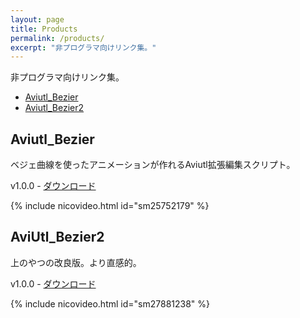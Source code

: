 ```yaml
---
layout: page
title: Products
permalink: /products/
excerpt: "非プログラマ向けリンク集。"
---
```


非プログラマ向けリンク集。

- [Aviutl_Bezier](#aviutl_bezier)
- [Aviutl_Bezier2](#aviutl_bezier2)

## Aviutl_Bezier
ベジェ曲線を使ったアニメーションが作れるAviutl拡張編集スクリプト。

v1.0.0 - <a href="https://github.com/kotet/Aviutl_Bezier/archive/v1.0.0.zip" onclick="ga('send', 'event', {'eventCategory': 'Download Link','eventAction': 'click','eventLabel': this.href});">ダウンロード</a>

{% include nicovideo.html id="sm25752179" %}

## AviUtl_Bezier2
上のやつの改良版。より直感的。

v1.0.0 - <a href="https://github.com/kotet/AviUtl_Bezier2/archive/v1.0.0.zip" onclick="ga('send', 'event', {'eventCategory': 'Download Link','eventAction': 'click','eventLabel': this.href});">ダウンロード</a>

{% include nicovideo.html id="sm27881238" %}